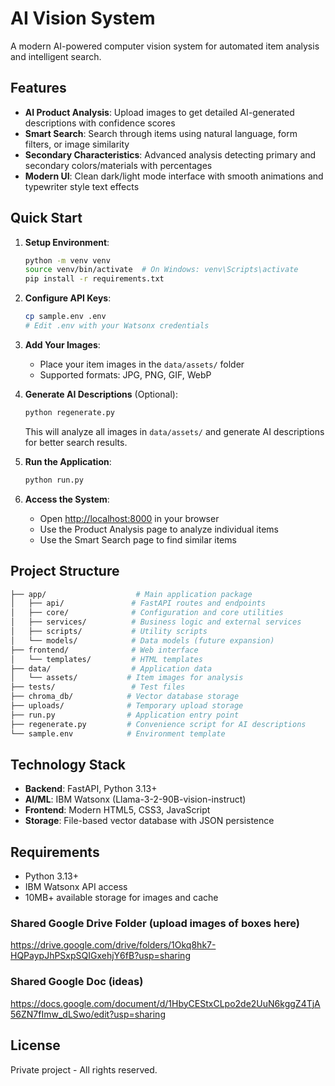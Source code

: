 # AI Vision System

A modern AI-powered computer vision system for automated item analysis and intelligent search.

## Features

- **AI Product Analysis**: Upload images to get detailed AI-generated descriptions with confidence scores
- **Smart Search**: Search through items using natural language, form filters, or image similarity
- **Secondary Characteristics**: Advanced analysis detecting primary and secondary colors/materials with percentages
- **Modern UI**: Clean dark/light mode interface with smooth animations and typewriter style text effects

## Quick Start

1. **Setup Environment**:

   ```bash
   python -m venv venv
   source venv/bin/activate  # On Windows: venv\Scripts\activate
   pip install -r requirements.txt
   ```

2. **Configure API Keys**:

   ```bash
   cp sample.env .env
   # Edit .env with your Watsonx credentials
   ```

3. **Add Your Images**:

   - Place your item images in the `data/assets/` folder
   - Supported formats: JPG, PNG, GIF, WebP

4. **Generate AI Descriptions** (Optional):

   ```bash
   python regenerate.py
   ```

   This will analyze all images in `data/assets/` and generate AI descriptions for better search results.

5. **Run the Application**:

   ```bash
   python run.py
   ```

6. **Access the System**:
   - Open <http://localhost:8000> in your browser
   - Use the Product Analysis page to analyze individual items
   - Use the Smart Search page to find similar items

## Project Structure

```bash
├── app/                    # Main application package
│   ├── api/               # FastAPI routes and endpoints
│   ├── core/              # Configuration and core utilities
│   ├── services/          # Business logic and external services
│   ├── scripts/           # Utility scripts
│   └── models/            # Data models (future expansion)
├── frontend/              # Web interface
│   └── templates/         # HTML templates
├── data/                  # Application data
│   └── assets/           # Item images for analysis
├── tests/                 # Test files
├── chroma_db/            # Vector database storage
├── uploads/              # Temporary upload storage
├── run.py                # Application entry point
├── regenerate.py         # Convenience script for AI descriptions
└── sample.env            # Environment template
```

## Technology Stack

- **Backend**: FastAPI, Python 3.13+
- **AI/ML**: IBM Watsonx (Llama-3-2-90B-vision-instruct)
- **Frontend**: Modern HTML5, CSS3, JavaScript
- **Storage**: File-based vector database with JSON persistence

## Requirements

- Python 3.13+
- IBM Watsonx API access
- 10MB+ available storage for images and cache

### Shared Google Drive Folder (upload images of boxes here)

<https://drive.google.com/drive/folders/1Okq8hk7-HQPaypJhPSxpSQIGxehjY6fB?usp=sharing>

### Shared Google Doc (ideas)

<https://docs.google.com/document/d/1HbyCEStxCLpo2de2UuN6kggZ4TjA56ZN7fImw_dLSwo/edit?usp=sharing>

## License

Private project - All rights reserved.
